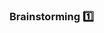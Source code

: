 ### Brainstorming :one:

<panel type="seamless" header="%%-----------------------------------------%%">
  <include src="./index.md#main" />
</panel>

